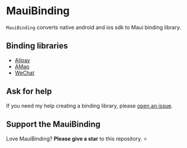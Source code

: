 # MauiBinding

`MauiBinding` converts native android and ios sdk to Maui binding library.

## Binding libraries

- [Alipay](https://github.com/realZhangChi/MauiBinding/tree/main/src/AliPay)
- [AMap](https://github.com/realZhangChi/MauiBinding/tree/main/src/AMap)
- [WeChat](https://github.com/realZhangChi/MauiBinding/tree/main/src/WeChat)

## Ask for help

If you need my help creating a binding library, please [open an issue](https://github.com/realZhangChi/MauiBinding/issues/new).

## Support the MauiBinding

Love MauiBinding? **Please give a star** to this repository. :star:
